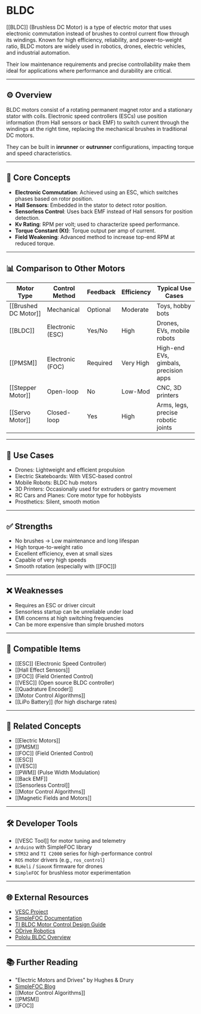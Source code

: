 # BLDC

[[BLDC]] (Brushless DC Motor) is a type of electric motor that uses electronic commutation instead of brushes to control current flow through its windings. Known for high efficiency, reliability, and power-to-weight ratio, BLDC motors are widely used in robotics, drones, electric vehicles, and industrial automation.

Their low maintenance requirements and precise controllability make them ideal for applications where performance and durability are critical.

---

## ⚙️ Overview

BLDC motors consist of a rotating permanent magnet rotor and a stationary stator with coils. Electronic speed controllers (ESCs) use position information (from Hall sensors or back EMF) to switch current through the windings at the right time, replacing the mechanical brushes in traditional DC motors.

They can be built in **inrunner** or **outrunner** configurations, impacting torque and speed characteristics.

---

## 🧠 Core Concepts

- **Electronic Commutation**: Achieved using an ESC, which switches phases based on rotor position.
- **Hall Sensors**: Embedded in the stator to detect rotor position.
- **Sensorless Control**: Uses back EMF instead of Hall sensors for position detection.
- **Kv Rating**: RPM per volt; used to characterize speed performance.
- **Torque Constant (Kt)**: Torque output per amp of current.
- **Field Weakening**: Advanced method to increase top-end RPM at reduced torque.

---

## 📊 Comparison to Other Motors

| Motor Type         | Control Method   | Feedback | Efficiency | Typical Use Cases                     |
|--------------------|------------------|----------|------------|---------------------------------------|
| [[Brushed DC Motor]] | Mechanical       | Optional | Moderate   | Toys, hobby bots                      |
| [[BLDC]]             | Electronic (ESC) | Yes/No   | High       | Drones, EVs, mobile robots            |
| [[PMSM]]             | Electronic (FOC) | Required | Very High  | High-end EVs, gimbals, precision apps |
| [[Stepper Motor]]    | Open-loop        | No       | Low-Mod    | CNC, 3D printers                      |
| [[Servo Motor]]      | Closed-loop      | Yes      | High       | Arms, legs, precise robotic joints    |

---

## 🧪 Use Cases

- Drones: Lightweight and efficient propulsion
- Electric Skateboards: With VESC-based control
- Mobile Robots: BLDC hub motors
- 3D Printers: Occasionally used for extruders or gantry movement
- RC Cars and Planes: Core motor type for hobbyists
- Prosthetics: Silent, smooth motion

---

## ✅ Strengths

- No brushes → Low maintenance and long lifespan
- High torque-to-weight ratio
- Excellent efficiency, even at small sizes
- Capable of very high speeds
- Smooth rotation (especially with [[FOC]])

---

## ❌ Weaknesses

- Requires an ESC or driver circuit
- Sensorless startup can be unreliable under load
- EMI concerns at high switching frequencies
- Can be more expensive than simple brushed motors

---

## 🧩 Compatible Items

- [[ESC]] (Electronic Speed Controller)
- [[Hall Effect Sensors]]
- [[FOC]] (Field Oriented Control)
- [[VESC]] (Open source BLDC controller)
- [[Quadrature Encoder]]
- [[Motor Control Algorithms]]
- [[LiPo Battery]] (for high discharge rates)

---

## 🔗 Related Concepts

- [[Electric Motors]]
- [[PMSM]]
- [[FOC]] (Field Oriented Control)
- [[ESC]]
- [[VESC]]
- [[PWM]] (Pulse Width Modulation)
- [[Back EMF]]
- [[Sensorless Control]]
- [[Motor Control Algorithms]]
- [[Magnetic Fields and Motors]]

---

## 🛠️ Developer Tools

- [[VESC Tool]] for motor tuning and telemetry
- `Arduino` with SimpleFOC library
- `STM32` and `TI C2000` series for high-performance control
- `ROS` motor drivers (e.g., `ros_control`)
- `BLHeli` / `SimonK` firmware for drones
- `SimpleFOC` for brushless motor experimentation

---

## 🌐 External Resources

- [VESC Project](https://vesc-project.com/)
- [SimpleFOC Documentation](https://docs.simplefoc.com/)
- [TI BLDC Motor Control Design Guide](https://www.ti.com/motor-drivers/)
- [ODrive Robotics](https://odriverobotics.com/)
- [Pololu BLDC Overview](https://www.pololu.com)

---

## 📚 Further Reading

- "Electric Motors and Drives" by Hughes & Drury
- [SimpleFOC Blog](https://www.simplefoc.com)
- [[Motor Control Algorithms]]
- [[PMSM]]
- [[FOC]]
